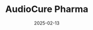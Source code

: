 ---  
layout: startup_page  
title: "AudioCure Pharma"  
id: "audiocure.com"  
permalink: "/audiocurepharmaaudiocure.com02132025/"  
website: "https://www.audiocure.com/"  
funding_round: "Strategic Investment"  
funding_amount: ""  
investors: "InfectoPharm, MED-EL, High-Tech Gründerfonds (HTGF)"  
about: "AudioCure Pharma, a Berlin-based startup, is focused on the research and development of AC102, a drug candidate for the treatment of sudden hearing loss. The company's drug candidate, AC102, has shown promising results in preclinical and phase-1 clinical studies and is now undergoing a Europe-wide phase-2-study. The startup aims to provide an innovative active ingredient for this unmet medical need."  
markets: "Biotech, Healthcare, Biotechnology, Education, Emergency Medicine, Therapeutics"  
hq: "Berlin, Germany"  
founded_year: "2010"  
linkedin: "https://de.linkedin.com/company/audiocure-pharma-gmbh"  
twitter: ""  
instagram: ""  
facebook: ""  
crunchbase: "https://www.crunchbase.com/organization/audiocure-pharma"  
pitchbook: ""  

date_display: "13-Feb-2025"  
date: "2025-02-13"

# SEO Optimization  
meta_title: "AudioCure Pharma - Strategic Investment"  
meta_description: "AudioCure Pharma, AudioCure Pharma, a Berlin-based startup, is focused on the research and development of AC102, a drug candidate for the treatment of sudden hearing lo..."  
meta_keywords: "AudioCure Pharma, Biotech, Healthcare, Biotechnology, Education, Emergency Medicine, Therapeutics, Strategic Investment funding"  
canonical_url: "https://startup.projectstartups.com/audiocurepharmaaudiocure.com02132025/"  
---
